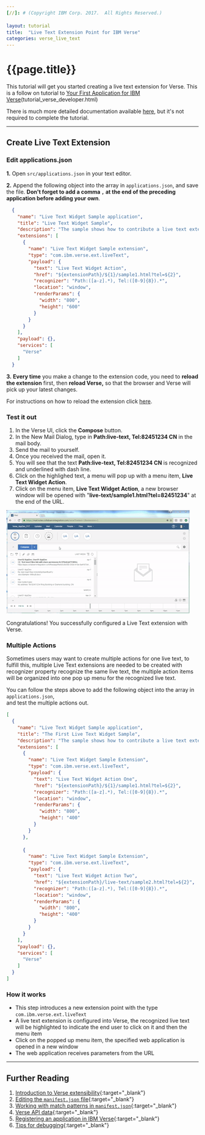 ```yaml
---
[//]: # (Copyright IBM Corp. 2017.  All Rights Reserved.)

layout: tutorial
title:  "Live Text Extension Point for IBM Verse"
categories: verse_live_text
---
```


# {{page.title}}

This tutorial will get you started creating a live text extension for Verse. This is a follow on tutorial to [Your First Application for IBM Verse][7](tutorial_verse_developer.html)

There is much more detailed documentation available [here][8], but it's not required to complete the tutorial.


---

## Create Live Text Extension

### Edit applications.json  
__1.__ Open `src/applications.json` in your text editor.

__2.__ Append the following object into the array in `applications.json`, and save the file. __Don't forget to add a comma `,` at the end of the preceding application before adding your own__.

```json
  {
    "name": "Live Text Widget Sample application",
    "title": "Live Text Widget Sample",
    "description": "The sample shows how to contribute a live text extension in Verse",
    "extensions": [
      {
        "name": "Live Text Widget Sample extension",
        "type": "com.ibm.verse.ext.liveText",
        "payload": {
          "text": "Live Text Widget Action",
          "href": "${extensionPath}/${1}/sample1.html?tel=${2}",
          "recognizer": "Path:([a-z].*), Tel:([0-9]{8}).*",
          "location": "window",
          "renderParams": {
            "width": "800",
            "height": "600"
          }
        }
      }
    ],
    "payload": {},
    "services": [
      "Verse"
    ]
  }
```

__3.__ __Every time__ you make a change to the extension code, you need to __reload the extension__ first, then __reload Verse,__ so that the browser and Verse will pick up your latest changes.

For instructions on how to reload the extension click [here](tutorial_verse_developer.html#installing-the-verse-developer-browser-extension).


### Test it out
1. In the Verse UI, click the __Compose__ button.
2. In the New Mail Dialog, type in __Path:live-text, Tel:82451234 CN__ in the mail body.
3. Send the mail to yourself.
4. Once you received the mail, open it.
5. You will see that the text __Path:live-text, Tel:82451234 CN__ is recognized and underlined with dash line.
6. Click on the highlighed text, a menu will pop up with a menu item, __Live Text Widget Action__.
7. Click on the menu item, __Live Text Widget Action__, a new browser window will be opened with "__live-text/sample1.html?tel=82451234__" at the end of the URL.

![The GIF animation for Live Text](gifs/live_text.gif)

Congratulations! You successfully configured a Live Text extension with Verse.

### Multiple Actions  
Sometimes users may want to create multiple actions for one live text, 
to fulfill this, multiple Live Text extensions are needed to be created with 
recognizer property recognize the same live text, the multiple action items 
will be organized into one pop up menu for the recognized live text.  

You can follow the steps above to add the following object into the array in `applications.json`,  
and test the multiple actions out.  

```json
[
  {
    "name": "Live Text Widget Sample application",
    "title": "The First Live Text Widget Sample",
    "description": "The sample shows how to contribute a live text extension in Verse",
    "extensions": [
      {
        "name": "Live Text Widget Sample Extension",
        "type": "com.ibm.verse.ext.liveText",
        "payload": {
          "text": "Live Text Widget Action One",
          "href": "${extensionPath}/${1}/sample1.html?tel=${2}",
          "recognizer": "Path:([a-z].*), Tel:([0-9]{8}).*",
          "location": "window",
          "renderParams": {
            "width": "800",
            "height": "400"
          }
        }
      },
      
      {
        "name": "Live Text Widget Sample Extension",
        "type": "com.ibm.verse.ext.liveText",
        "payload": {
          "text": "Live Text Widget Action Two",
          "href": "${extensionPath}/live-text/sample2.html?tel=${2}",
          "recognizer": "Path:([a-z].*), Tel:([0-9]{8}).*",
          "location": "window",
          "renderParams": {
            "width": "800",
            "height": "400"
          }
        }
      }
    ],
    "payload": {},
    "services": [
      "Verse"
    ]
  }
]
```

### How it works

* This step introduces a new extension point with the type `com.ibm.verse.ext.liveText`
* A live text extension is configured into Verse, the recognized live text will be highlighted to indicate the end user to click on it and then the menu item 
* Click on the popped up menu item, the specified web application is opened in a new window
* The web application receives parameters from the URL


---

## Further Reading
1. [Introduction to Verse extensibility][1]{:target="_blank"}
2. [Editing the `manifest.json` file][2]{:target="_blank"}
3. [Working with match patterns in `manifest.json`][3]{:target="_blank"}
4. [Verse API data][4]{:target="_blank"}
5. [Registering an application in IBM Verse][5]{:target="_blank"}
6. [Tips for debugging][6]{:target="_blank"}


[1]: ../reference/reference.html#introduction-to-ibm-verse-extensibility
[2]: ../reference/reference.html#editing-the-manifest
[3]: https://developer.chrome.com/extensions/match_patterns
[4]: ../reference/reference.html#verse-api-data
[5]: ../reference/reference.html#registering-an-application-in-ibm-verse
[6]: ../reference/reference.html#troubleshooting
[7]: tutorial_verse_developer.html
[8]: ../reference/reference.html
